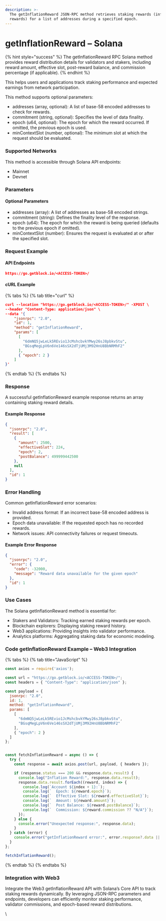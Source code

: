 ```yaml
---
description: >-
  The getInflationReward JSON-RPC method retrieves staking rewards (inflation
  rewards) for a list of addresses during a specified epoch.
---
```


# getInflationReward – Solana

{% hint style="success" %}
The getInflationReward RPC Solana method provides reward distribution details for validators and stakers, including reward amount, effective slot, post-reward balance, and commission percentage (if applicable).&#x20;
{% endhint %}

This helps users and applications track staking performance and expected earnings from network participation.

This method supports optional parameters:

* addresses (array, optional): A list of base-58 encoded addresses to check for rewards.
* commitment (string, optional): Specifies the level of data finality.
* epoch (u64, optional): The epoch for which the reward occurred. If omitted, the previous epoch is used.
* minContextSlot (number, optional): The minimum slot at which the request should be evaluated.

### Supported Networks

This method is accessible through Solana API endpoints:

* Mainnet
* Devnet

### Parameters

#### Optional Parameters

* addresses (array): A list of addresses as base-58 encoded strings.
* commitment (string): Defines the finality level of the response.
* epoch (u64): The epoch for which the reward is being queried (defaults to the previous epoch if omitted).
* minContextSlot (number): Ensures the request is evaluated at or after the specified slot.

### Request Example

#### API Endpoints

```json
https://go.getblock.io/<ACCESS-TOKEN>/
```

#### cURL Example

{% tabs %}
{% tab title="curl" %}
```json
curl --location "https://go.getblock.io/<ACCESS-TOKEN>/" -XPOST \
--header "Content-Type: application/json" \
--data '{
    "jsonrpc": "2.0",
    "id": 1,
    "method": "getInflationReward",
    "params": [
      [
        "6dmNQ5jwLeLk5REvio1JcMshcbvkYMwy26sJ8pbkvStu",
        "BGsqMegLpV6n6Ve146sSX2dTjUMj3M92HnU8BbNRMhF2"
      ],
      { "epoch": 2 }
    ]
}'

```
{% endtab %}
{% endtabs %}

### Response

A successful getInflationReward example response returns an array containing staking reward details.

#### Example Response

```json
{
  "jsonrpc": "2.0",
  "result": [
    {
      "amount": 2500,
      "effectiveSlot": 224,
      "epoch": 2,
      "postBalance": 499999442500
    },
    null
  ],
  "id": 1
}
```

### Error Handling

Common getInflationReward error scenarios:

* Invalid address format: If an incorrect base-58 encoded address is provided.
* Epoch data unavailable: If the requested epoch has no recorded rewards.
* Network issues: API connectivity failures or request timeouts.

#### Example Error Response

```json
{
  "jsonrpc": "2.0",
  "error": {
    "code": -32000,
    "message": "Reward data unavailable for the given epoch"
  },
  "id": 1
}
```

### Use Cases

The Solana getInflationReward method is essential for:

* Stakers and Validators: Tracking earned staking rewards per epoch.
* Blockchain explorers: Displaying staking reward history.
* Web3 applications: Providing insights into validator performance.
* Analytics platforms: Aggregating staking data for economic modeling.

### Code getInflationReward Example – Web3 Integration

{% tabs %}
{% tab title="JavaScript" %}
```javascript
const axios = require('axios');

const url = "https://go.getblock.io/<ACCESS-TOKEN>/"; 
const headers = { "Content-Type": "application/json" };

const payload = {
  jsonrpc: "2.0",
  id: 1,
  method: "getInflationReward",
  params: [
    [
      "6dmNQ5jwLeLk5REvio1JcMshcbvkYMwy26sJ8pbkvStu",
      "BGsqMegLpV6n6Ve146sSX2dTjUMj3M92HnU8BbNRMhF2"
    ],
    { "epoch": 2 }
  ]
};


const fetchInflationReward = async () => {
  try {
    const response = await axios.post(url, payload, { headers });

    if (response.status === 200 && response.data.result) {
      console.log("Inflation Reward:", response.data.result);
      response.data.result.forEach((reward, index) => {
        console.log(`Account ${index + 1}:`);
        console.log(`  Epoch: ${reward.epoch}`);
        console.log(`  Effective Slot: ${reward.effectiveSlot}`);
        console.log(`  Amount: ${reward.amount}`);
        console.log(`  Post Balance: ${reward.postBalance}`);
        console.log(`  Commission: ${reward.commission ?? "N/A"}`);
      });
    } else {
      console.error("Unexpected response:", response.data);
    }
  } catch (error) {
    console.error("getInflationReward error:", error.response?.data || error.message);
  }
};

fetchInflationReward();

```
{% endtab %}
{% endtabs %}

### Integration with Web3

Integrate the Web3 getInflationReward API with Solana’s Core API to track staking rewards dynamically. By leveraging JSON-RPC parameters and endpoints, developers can efficiently monitor staking performance, validator commissions, and epoch-based reward distributions.

\
